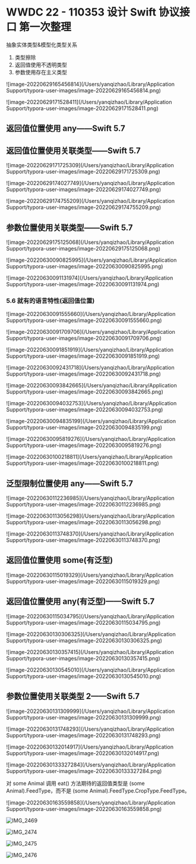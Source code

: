# WWDC 22 - 110353 设计 Swift 协议接口 第一次整理

抽象实体类型&模型化类型关系

1. 类型擦除
2. 返回值使用不透明类型
3. 参数使用存在主义类型



![image-20220629165456814](/Users/yanqizhao/Library/Application Support/typora-user-images/image-20220629165456814.png)

![image-20220629171528411](/Users/yanqizhao/Library/Application Support/typora-user-images/image-20220629171528411.png)



## 返回值位置使用 any——Swift 5.7

## 返回值位置使用关联类型——Swift 5.7

![image-20220629171725309](/Users/yanqizhao/Library/Application Support/typora-user-images/image-20220629171725309.png)

![image-20220629174027749](/Users/yanqizhao/Library/Application Support/typora-user-images/image-20220629174027749.png)

![image-20220629174755209](/Users/yanqizhao/Library/Application Support/typora-user-images/image-20220629174755209.png)



## 参数位置使用关联类型——Swift 5.7

![image-20220629175125068](/Users/yanqizhao/Library/Application Support/typora-user-images/image-20220629175125068.png)

![image-20220630090825995](/Users/yanqizhao/Library/Application Support/typora-user-images/image-20220630090825995.png)

![image-20220630091131974](/Users/yanqizhao/Library/Application Support/typora-user-images/image-20220630091131974.png)



### 5.6 就有的语言特性(返回值位置)

![image-20220630091555660](/Users/yanqizhao/Library/Application Support/typora-user-images/image-20220630091555660.png)

![image-20220630091709706](/Users/yanqizhao/Library/Application Support/typora-user-images/image-20220630091709706.png)

![image-20220630091851919](/Users/yanqizhao/Library/Application Support/typora-user-images/image-20220630091851919.png)

![image-20220630092431718](/Users/yanqizhao/Library/Application Support/typora-user-images/image-20220630092431718.png)





![image-20220630093842665](/Users/yanqizhao/Library/Application Support/typora-user-images/image-20220630093842665.png)

![image-20220630094032753](/Users/yanqizhao/Library/Application Support/typora-user-images/image-20220630094032753.png)

![image-20220630094835199](/Users/yanqizhao/Library/Application Support/typora-user-images/image-20220630094835199.png)

![image-20220630095819276](/Users/yanqizhao/Library/Application Support/typora-user-images/image-20220630095819276.png)

![image-20220630100218811](/Users/yanqizhao/Library/Application Support/typora-user-images/image-20220630100218811.png)



##  泛型限制位置使用 any——Swift 5.7

![image-20220630112236985](/Users/yanqizhao/Library/Application Support/typora-user-images/image-20220630112236985.png)

![image-20220630113056298](/Users/yanqizhao/Library/Application Support/typora-user-images/image-20220630113056298.png)

![image-20220630113748370](/Users/yanqizhao/Library/Application Support/typora-user-images/image-20220630113748370.png)

## 返回值位置使用 some(有泛型)

![image-20220630115019329](/Users/yanqizhao/Library/Application Support/typora-user-images/image-20220630115019329.png)

## 返回值位置使用 any(有泛型)——Swift 5.7

![image-20220630115034795](/Users/yanqizhao/Library/Application Support/typora-user-images/image-20220630115034795.png)

![image-20220630130306325](/Users/yanqizhao/Library/Application Support/typora-user-images/image-20220630130306325.png)

![image-20220630130357415](/Users/yanqizhao/Library/Application Support/typora-user-images/image-20220630130357415.png)

![image-20220630130545010](/Users/yanqizhao/Library/Application Support/typora-user-images/image-20220630130545010.png)



## 参数位置使用关联类型 2——Swift 5.7

![image-20220630131309999](/Users/yanqizhao/Library/Application Support/typora-user-images/image-20220630131309999.png)

![image-20220630131748293](/Users/yanqizhao/Library/Application Support/typora-user-images/image-20220630131748293.png)

![image-20220630132014917](/Users/yanqizhao/Library/Application Support/typora-user-images/image-20220630132014917.png)

![image-20220630133327284](/Users/yanqizhao/Library/Application Support/typora-user-images/image-20220630133327284.png)

对 some Animal 调用 eat() 方法期待的返回值类型是 (some Animal).FeedType，而不是 (some Animal).FeedType.CropType.FeedType。

![image-20220630163559858](/Users/yanqizhao/Library/Application Support/typora-user-images/image-20220630163559858.png)

![IMG_2469](/Users/yanqizhao/Downloads/IMG_2469.JPG)

![IMG_2474](/Users/yanqizhao/Downloads/IMG_2474.JPG)

![IMG_2475](/Users/yanqizhao/Downloads/IMG_2475.JPG)

![IMG_2476](/Users/yanqizhao/Downloads/IMG_2476.JPG)

